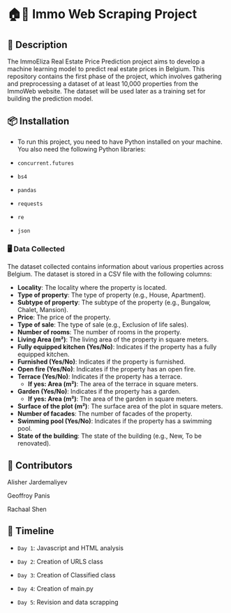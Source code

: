 # 🏠🏢 Immo Web Scraping Project


## 📜 Description
The ImmoEliza Real Estate Price Prediction project aims to develop a machine learning model to predict real estate prices in Belgium. 
This repository contains the first phase of the project, which involves gathering and preprocessing a dataset of at least 10,000 properties from the ImmoWeb website. 
The dataset will be used later as a training set for building the prediction model.


## 📦 Installation
 
- To run this project, you need to have Python installed on your machine.
  You also need the following Python libraries:

- `concurrent.futures`

- `bs4`

- `pandas`

- `requests`

- `re`

- `json`


### 🖥️ Data Collected
The dataset collected contains information about various properties across Belgium. The dataset is stored in a CSV file with the following columns:

- **Locality**: The locality where the property is located.
- **Type of property**: The type of property (e.g., House, Apartment).
- **Subtype of property**: The subtype of the property (e.g., Bungalow, Chalet, Mansion).
- **Price**: The price of the property.
- **Type of sale**: The type of sale (e.g., Exclusion of life sales).
- **Number of rooms**: The number of rooms in the property.
- **Living Area (m²)**: The living area of the property in square meters.
- **Fully equipped kitchen (Yes/No)**: Indicates if the property has a fully equipped kitchen.
- **Furnished (Yes/No)**: Indicates if the property is furnished.
- **Open fire (Yes/No)**: Indicates if the property has an open fire.
- **Terrace (Yes/No)**: Indicates if the property has a terrace.
  - **If yes: Area (m²)**: The area of the terrace in square meters.
- **Garden (Yes/No)**: Indicates if the property has a garden.
  - **If yes: Area (m²)**: The area of the garden in square meters.
- **Surface of the plot (m²)**: The surface area of the plot in square meters.
- **Number of facades**: The number of facades of the property.
- **Swimming pool (Yes/No)**: Indicates if the property has a swimming pool.
- **State of the building**: The state of the building (e.g., New, To be renovated).


## 👥 Contributors

Alisher Jardemaliyev 

Geoffroy Panis

Rachaal Shen

## 📅 Timeline

- `Day 1`: Javascript and HTML analysis

- `Day 2`: Creation of URLS class

- `Day 3`: Creation of Classified class

- `Day 4`: Creation of main.py

- `Day 5`: Revision and data scrapping























